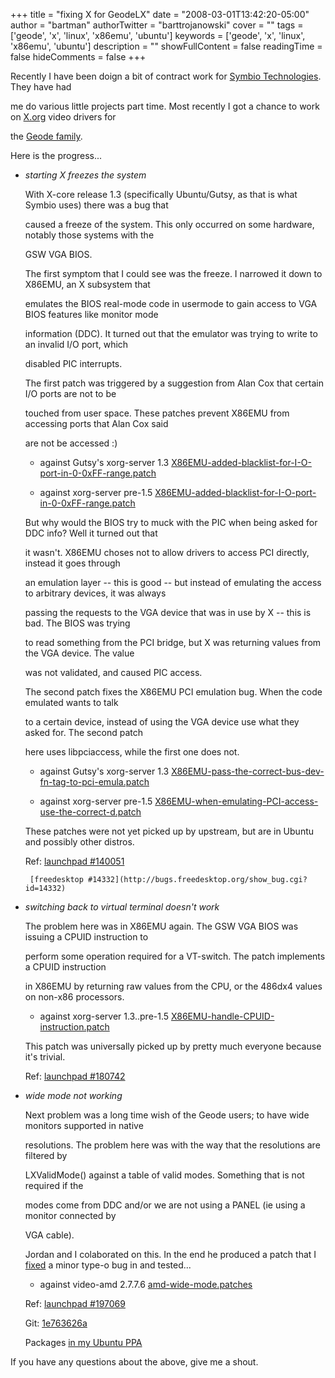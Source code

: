 +++
title = "fixing X for GeodeLX"
date = "2008-03-01T13:42:20-05:00"
author = "bartman"
authorTwitter = "barttrojanowski"
cover = ""
tags = ['geode', 'x', 'linux', 'x86emu', 'ubuntu']
keywords = ['geode', 'x', 'linux', 'x86emu', 'ubuntu']
description = ""
showFullContent = false
readingTime = false
hideComments = false
+++

Recently I have been doign a bit of contract work for [Symbio Technologies](http://www.thesymbiont.com/).  They have had

me do various little projects part time.  Most recently I got a chance to work on [X.org](http://x.org) video drivers for

the [Geode family](http://www.x.org/wiki/AMDGeodeDriver).



Here is the progress...



<!--more-->



* *starting X freezes the system*



  With X-core release 1.3 (specifically Ubuntu/Gutsy, as that is what Symbio uses) there was a bug that 

  caused a freeze of the system.  This only occurred on some hardware, notably those systems with the

  GSW VGA BIOS.



  The first symptom that I could see was the freeze.  I narrowed it down to X86EMU, an X subsystem that

  emulates the BIOS real-mode code in usermode to gain access to VGA BIOS features like monitor mode

  information (DDC).  It turned out that the emulator was trying to write to an invalid I/O port, which

  disabled PIC interrupts.

  

  The first patch was triggered by a suggestion from Alan Cox that certain I/O ports are not to be

  touched from user space.  These patches prevent X86EMU from accessing ports that Alan Cox said

  are not be accessed :)



  * against Gutsy's xorg-server 1.3 [X86EMU-added-blacklist-for-I-O-port-in-0-0xFF-range.patch](http://www.jukie.net/~bart/patches/xorg-server/20080111/0001-X86EMU-added-blacklist-for-I-O-port-in-0-0xFF-range.patch)

  * against xorg-server pre-1.5 [X86EMU-added-blacklist-for-I-O-port-in-0-0xFF-range.patch](http://www.jukie.net/~bart/patches/xorg-server/20080219/0001-X86EMU-added-blacklist-for-I-O-port-in-0-0xFF-range.patch)



  But why would the BIOS try to muck with the PIC when being asked for DDC info?  Well it turned out that

  it wasn't.  X86EMU choses not to allow drivers to access PCI directly, instead it goes through

  an emulation layer -- this is good -- but instead of emulating the access to arbitrary devices, it was always

  passing the requests to the VGA device that was in use by X -- this is bad.  The BIOS was trying

  to read something from the PCI bridge, but X was returning values from the VGA device.  The value

  was not validated, and caused PIC access.



  The second patch fixes the X86EMU PCI emulation bug.  When the code emulated wants to talk

  to a certain device, instead of using the VGA device use what they asked for.  The second patch

  here uses libpciaccess, while the first one does not.



  * against Gutsy's xorg-server 1.3 [X86EMU-pass-the-correct-bus-dev-fn-tag-to-pci-emula.patch](http://www.jukie.net/~bart/patches/xorg-server/20080111/0001-X86EMU-pass-the-correct-bus-dev-fn-tag-to-pci-emula.patch)

  * against xorg-server pre-1.5 [X86EMU-when-emulating-PCI-access-use-the-correct-d.patch](http://www.jukie.net/~bart/patches/xorg-server/20080219/0002-X86EMU-when-emulating-PCI-access-use-the-correct-d.patch)



  These patches were not yet picked up by upstream, but are in Ubuntu and possibly other distros.



  Ref: [launchpad #140051](https://bugs.launchpad.net/ubuntu/+source/xserver-xorg-video-amd/+bug/140051)

       [freedesktop #14332](http://bugs.freedesktop.org/show_bug.cgi?id=14332)



* *switching back to virtual terminal doesn't work*



  The problem here was in X86EMU again.  The GSW VGA BIOS was issuing a CPUID instruction to

  perform some operation required for a VT-switch.  The patch implements a CPUID instruction

  in X86EMU by returning raw values from the CPU, or the 486dx4 values on non-x86 processors.



  * against xorg-server 1.3..pre-1.5 [X86EMU-handle-CPUID-instruction.patch](http://www.jukie.net/~bart/patches/xorg-server/20080207/0001-X86EMU-handle-CPUID-instruction.patch)



  This patch was universally picked up by pretty much everyone because it's trivial.



  Ref: [launchpad #180742](https://bugs.launchpad.net/debian/+source/xorg-server/+bug/180742)



* *wide mode not working*



  Next problem was a long time wish of the Geode users; to have wide monitors supported in native

  resolutions.  The problem here was with the way that the resolutions are filtered by

  LXValidMode() against a table of valid modes.  Something that is not required if the

  modes come from DDC and/or we are not using a PANEL (ie using a monitor connected by

  VGA cable).



  Jordan and I colaborated on this.  In the end he produced a patch that I [fixed](http://lists.x.org/archives/xorg-driver-geode/2008-March/000257.html) a minor type-o bug in and tested...



  * against video-amd 2.7.7.6 [amd-wide-mode.patches](http://www.jukie.net/~bart/patches/xorg-video-amd/20080301/amd-wide-mode.patches)



  Ref: [launchpad #197069](https://bugs.launchpad.net/ubuntu/+source/xserver-xorg-video-amd/+bug/197069)



  Git: [1e763626a](http://gitweb.freedesktop.org/?p=xorg/driver/xf86-video-amd.git;a=commit;h=1e763626aaefa1ae0cf4d4896c0b7192955e5993)



  Packages [in my Ubuntu PPA](http://launchpad.net/~bart-jukie/+archive)



If you have any questions about the above, give me a shout.
